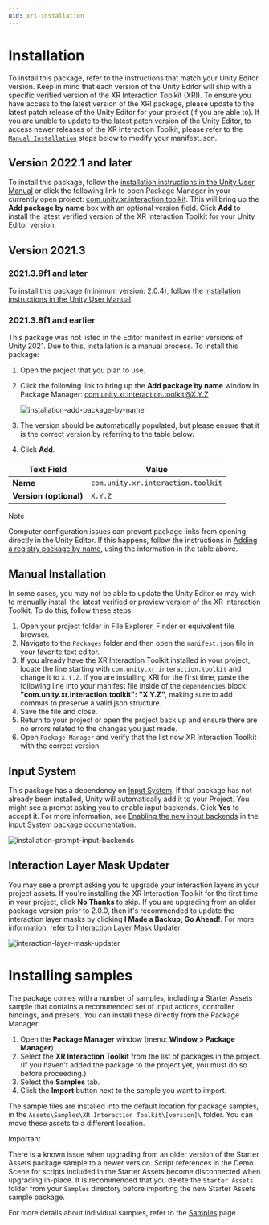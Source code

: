 ```yaml
---
uid: xri-installation
---
```


# Installation

To install this package, refer to the instructions that match your Unity Editor version. Keep in mind that each version of the Unity Editor will ship with a specific verified version of the XR Interaction Toolkit (XRI). To ensure you have access to the latest version of the XRI package, please update to the latest patch release of the Unity Editor for your project (if you are able to). If you are unable to update to the latest patch version of the Unity Editor, to access newer releases of the XR Interaction Toolkit, please refer to the [`Manual Installation`](#manual-installation) steps below to modify your manifest.json.

## Version 2022.1 and later

To install this package, follow the [installation instructions in the Unity User Manual](https://docs.unity3d.com/2022.1/Documentation/Manual/upm-ui-install.html) or click the following link to open Package Manager in your currently open project:
[com.unity.xr.interaction.toolkit](com.unity3d.kharma:upmpackage/com.unity.xr.interaction.toolkit). This will bring up the **Add package by name** box with an optional version field. Click **Add** to install the latest verified version of the XR Interaction Toolkit for your Unity Editor version.

## Version 2021.3

### 2021.3.9f1 and later

To install this package (minimum version: 2.0.4), follow the [installation instructions in the Unity User Manual](https://docs.unity3d.com/2021.3/Documentation/Manual/upm-ui-install.html).

### 2021.3.8f1 and earlier

This package was not listed in the Editor manifest in earlier versions of Unity 2021. Due to this, installation is a manual process. To install this package:
1. Open the project that you plan to use.
1. Click the following link to bring up the **Add package by name** window in Package Manager:
<a class="kharma_link">com.unity.xr.interaction.toolkit@X.Y.Z</a>

   ![installation-add-package-by-name](images/installation-add-package-by-name.png)

1. The version should be automatically populated, but please ensure that it is the correct version by referring to the table below.
1. Click **Add**.

|Text Field|Value|
|---|---|
|**Name**|`com.unity.xr.interaction.toolkit`|
|**Version (optional)**|<code class="long_version">X.Y.Z</code>|

> [!NOTE]
> Computer configuration issues can prevent package links from opening directly in the Unity Editor. If this happens, follow the instructions in [Adding a registry package by name](https://docs.unity3d.com/2021.3/Documentation/Manual/upm-ui-quick.html), using the information in the table above.

## Manual Installation

In some cases, you may not be able to update the Unity Editor or may wish to manually install the latest verified or preview version of the XR Interaction Toolkit. To do this, follow these steps:

1. Open your project folder in File Explorer, Finder or equivalent file browser.
1. Navigate to the `Packages` folder and then open the `manifest.json` file in your favorite text editor.
1. If you already have the XR Interaction Toolkit installed in your project, locate the line starting with `com.unity.xr.interaction.toolkit` and change it to <code class="long_version">X.Y.Z</code>. If you are installing XRI for the first time, paste the following line into your manifest file inside of the `dependencies` block: **"com.unity.xr.interaction.toolkit": "<strong class="long_version">X.Y.Z</strong>",** making sure to add commas to preserve a valid json structure.
1. Save the file and close.
1. Return to your project or open the project back up and ensure there are no errors related to the changes you just made.
1. Open `Package Manager` and verify that the list now XR Interaction Toolkit with the correct version.

## Input System

This package has a dependency on [Input System](https://docs.unity3d.com/Packages/com.unity.inputsystem@1.8/manual/index.html). If that package has not already been installed, Unity will automatically add it to your Project. You might see a prompt asking you to enable input backends. Click **Yes** to accept it. For more information, see [Enabling the new input backends](https://docs.unity3d.com/Packages/com.unity.inputsystem@1.8/manual/Installation.html#enabling-the-new-input-backends) in the Input System package documentation.

![installation-prompt-input-backends](images/installation-prompt-input-backends.png)

## Interaction Layer Mask Updater

You may see a prompt asking you to upgrade your interaction layers in your project assets. If you're installing the XR Interaction Toolkit for the first time in your project, click **No Thanks** to skip. If you are upgrading from an older package version prior to 2.0.0, then it's recommended to update the interaction layer masks by clicking **I Made a Backup, Go Ahead!**. For more information, refer to [Interaction Layer Mask Updater](interaction-layers.md#interaction-layer-mask-updater).

![interaction-layer-mask-updater](images/interaction-layer-mask-updater.png)

# Installing samples

The package comes with a number of samples, including a Starter Assets sample that contains a recommended set of input actions, controller bindings, and presets. You can install these directly from the Package Manager:

1. Open the **Package Manager** window (menu: **Window > Package Manager**).
2. Select the **XR Interaction Toolkit** from the list of packages in the project. (If you haven't added the package to the project yet, you must do so before proceeding.)
3. Select the **Samples** tab.
4. Click the **Import** button next to the sample you want to import.

The sample files are installed into the default location for package samples, in the `Assets\Samples\XR Interaction Toolkit\[version]\` folder. You can move these assets to a different location.

> [!IMPORTANT]
> There is a known issue when upgrading from an older version of the Starter Assets package sample to a newer version. Script references in the Demo Scene for scripts included in the Starter Assets become disconnected when upgrading in-place. It is recommended that you delete the `Starter Assets` folder from your `Samples` directory before importing the new Starter Assets sample package.

For more details about individual samples, refer to the [Samples](samples.md) page.

<script>
const longVersions = document.querySelectorAll(".long_version");
for(let i = 0; i < longVersions.length; i++){
    longVersions[i].innerText = thisPackageMetaData["version"];
}

const kharmaLinks = document.querySelectorAll(".kharma_link");
for(let i = 0; i < kharmaLinks.length; i++){
    kharmaLinks[i].innerText = thisPackageMetaData["name"] + '@' + thisPackageMetaData["version"];
    kharmaLinks[i].href = 'com.unity3d.kharma:upmpackage/' + thisPackageMetaData["name"] + '@' + thisPackageMetaData["version"];
}
</script>
